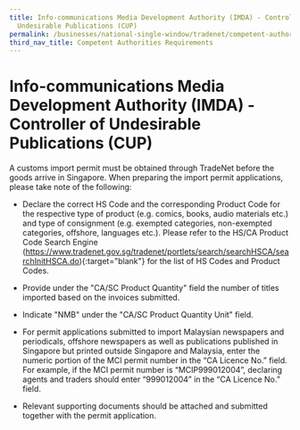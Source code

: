 ```yaml
---
title: Info-communications Media Development Authority (IMDA) - Controller of
  Undesirable Publications (CUP)
permalink: /businesses/national-single-window/tradenet/competent-authorities-requirements/IMDA-CUP/
third_nav_title: Competent Authorities Requirements
---
```

# Info-communications Media Development Authority (IMDA) - Controller of Undesirable Publications (CUP)

A customs import permit must be obtained through TradeNet before the goods arrive in Singapore. When preparing the import permit applications, please take note of the following:

-   Declare the correct HS Code and the corresponding Product Code for the respective type of product (e.g. comics, books, audio materials etc.) and type of consignment (e.g. exempted categories, non-exempted categories, offshore, languages etc.). Please refer to the HS/CA Product Code Search Engine (https://www.tradenet.gov.sg/tradenet/portlets/search/searchHSCA/searchInitHSCA.do){:target="blank"} for the list of HS Codes and Product Codes.

-   Provide under the "CA/SC Product Quantity" field the number of titles imported based on the invoices submitted.

-   Indicate "NMB" under the "CA/SC Product Quantity Unit" field.

-   For permit applications submitted to import Malaysian newspapers and periodicals, offshore newspapers as well as publications published in Singapore but printed outside Singapore and Malaysia, enter the numeric portion of the MCI permit number in the “CA Licence No.” field. For example, if the MCI permit number is “MCIP999012004”, declaring agents and traders should enter “999012004” in the “CA Licence No.” field.

-   Relevant supporting documents should be attached and submitted together with the permit application.